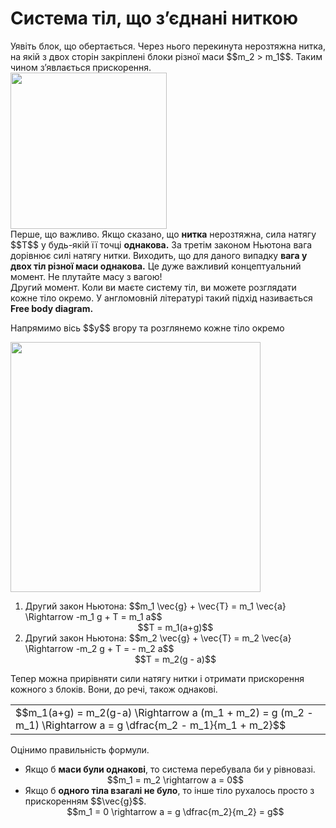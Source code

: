 # Система тiл, що з’єднанi ниткою
<div class="space">Уявiть блок, що обертається. Через нього перекинута нерозтяжна нитка, на якiй з двох сторiн закрiпленi блоки рiзної маси $$m_2 > m_1$$. Таким чином з’явлається прискорення.</div>

<div class="space"><img class="image" width="250" src="https://rawgit.com/chudaol/ed-era-book-physics/master/images/chapter_4/16.svg"></div>

<div class="space">Перше, що важливо. Якщо сказано, що <b>нитка</b> нерозтяжна, сила натягу $$T$$ у будь-якiй її точцi <b>однакова.</b> За третiм законом Ньютона вага дорiвнює силi натягу нитки. Виходить, що для даного випадку <span class="p1"><b>вага у двох тiл рiзної маси однакова.</b></span> Це дуже важливий концептуальний момент. Не плутайте масу з вагою!</div>

<div class="space">Другий момент. Коли ви маєте систему тiл, ви можете розглядати кожне тiло окремо. У англомовнiй лiтературi такий пiдхiд називається <span class="p1"><b>Free body diagram.</b></span></div>

<div class="space"><p class="p3">Напрямимо вiсь $$y$$ вгору та розглянемо кожне тiло окремо</p></div>

<div class="space"><img class="image" width="400" src="https://rawgit.com/chudaol/ed-era-book-physics/master/images/chapter_4/17.png"></div>

<ol>
<li>
<div class="space">Другий закон Ньютона: $$m_1 \vec{g} + \vec{T} = m_1 \vec{a} \Rightarrow -m_1 g + T = m_1 a$$</div>
<div class="space" align="center">$$T = m_1(a+g)$$</div>
</li>
<li>
<div class="space">Другий закон Ньютона: $$m_2 \vec{g} + \vec{T} = m_2 \vec{a} \Rightarrow -m_2 g + T = - m_2 a$$</div>
<div class="space" align="center">$$T = m_2(g - a)$$</div>
</li>
</ol>

<div class="space">Тепер можна прирiвняти сили натягу нитки i отримати прискорення кожного з блокiв. Вони, до речi, також однаковi.</div>

<div class="centered-table-wrapper">
<table class="centered-table">
<tr class="eq">
<td class="eq">
<p1>$$m_1(a+g) = m_2(g-a) \Rightarrow a (m_1 + m_2) = g (m_2 - m_1) \Rightarrow a = g \dfrac{m_2 - m_1}{m_1 + m_2}$$</p1>
</td>
</tr>
</table></div>

<div class="space">Оцiнимо правильнiсть формули.</div>

<ul>
<li>
<div class="space">Якщо б <span class="p1"><b>маси були однаковi</b></span>, то система перебувала би у рiвновазi.</div>
<div class="space" align="center">$$m_1 = m_2 \rightarrow a = 0$$</div>
</li>
<li>
<div class="space">Якщо б <span class="p1"><b>одного тiла взагалi не було</b></span>, то iнше тiло рухалось просто з прискоренням $$\vec{g}$$.</div>
<div align="center">$$m_1 = 0 \rightarrow a = g \dfrac{m_2}{m_2} = g$$</div>
</li>
</ul>